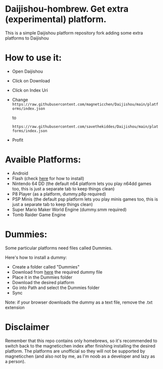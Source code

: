 # Daijishou-hombrew. Get extra (experimental) platform.

This is a simple Daijishou platform repository fork adding some extra platforms to Daijishou

# How to use it:

- Open Daijishou
- Click on Download 
- Click on Index Uri
- Change 
`https://raw.githubusercontent.com/magneticchen/Daijishou/main/platforms/index.json` 

   to 

   `https://raw.githubusercontent.com/savethekiddes/Daijishou/main/platforms/index.json` 
- Profit

# Avaible Platforms:

- Android 
- Flash (check [here](https://github.com/magneticchen/Daijishou/issues/94) for how to install)
- Nintendo 64 DD (the default n64 platform lets you play n64dd games too, this is just a separate tab to keep things clean)
- P8 Player (as a platform, dummy.p8p required)
- PSP Minis (the default psp platform lets you play minis games too, this is just a separate tab to keep things clean)
- Super Mario Maker World Engine (dummy.smm required)
- Tomb Raider Game Engine

# Dummies:

Some particular platforms need files called Dummies.

Here's how to install a dummy:

- Create a folder called "Dummies" 
- Download from [here](https://github.com/savethekiddes/Daijishou/tree/main/dummies) the required dummy file
- Place it in the Dummies folder
- Download the desired platform
- Go into Path and select the Dummies folder
- Sync

Note: if your browser downloads the dummy as a text file, remove the .txt extension
# Disclaimer

Remember that this repo contains only homebrews, so it's recommended to switch back to the magneticchen index after finishing installing the desired platform. The platforms are unofficial so they will not be supported by magneticchen (and also not by me, as I'm noob as a developer and lazy as a person).
